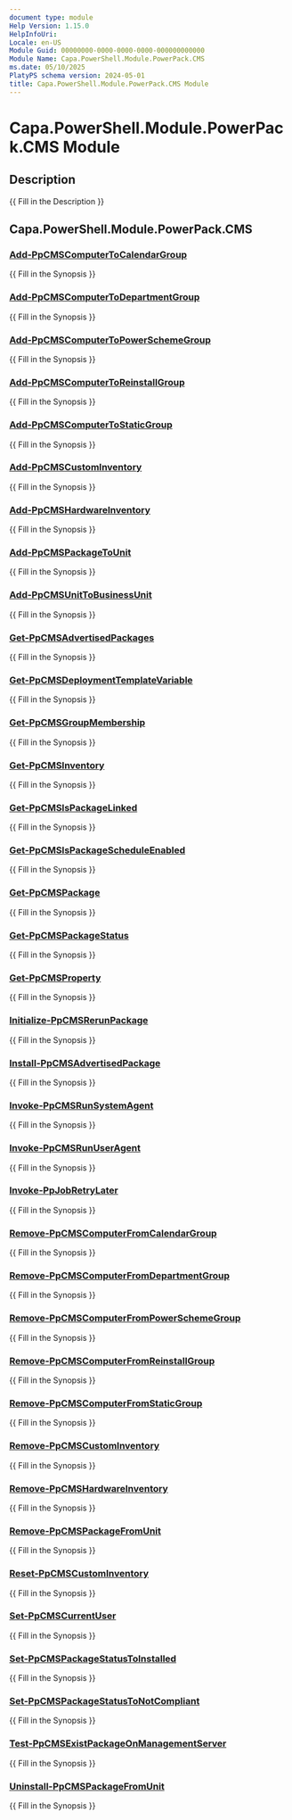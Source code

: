 ```yaml
---
document type: module
Help Version: 1.15.0
HelpInfoUri: 
Locale: en-US
Module Guid: 00000000-0000-0000-0000-000000000000
Module Name: Capa.PowerShell.Module.PowerPack.CMS
ms.date: 05/10/2025
PlatyPS schema version: 2024-05-01
title: Capa.PowerShell.Module.PowerPack.CMS Module
---
```


# Capa.PowerShell.Module.PowerPack.CMS Module

## Description

{{ Fill in the Description }}

## Capa.PowerShell.Module.PowerPack.CMS

### [Add-PpCMSComputerToCalendarGroup](Add-PpCMSComputerToCalendarGroup.md)

{{ Fill in the Synopsis }}

### [Add-PpCMSComputerToDepartmentGroup](Add-PpCMSComputerToDepartmentGroup.md)

{{ Fill in the Synopsis }}

### [Add-PpCMSComputerToPowerSchemeGroup](Add-PpCMSComputerToPowerSchemeGroup.md)

{{ Fill in the Synopsis }}

### [Add-PpCMSComputerToReinstallGroup](Add-PpCMSComputerToReinstallGroup.md)

{{ Fill in the Synopsis }}

### [Add-PpCMSComputerToStaticGroup](Add-PpCMSComputerToStaticGroup.md)

{{ Fill in the Synopsis }}

### [Add-PpCMSCustomInventory](Add-PpCMSCustomInventory.md)

{{ Fill in the Synopsis }}

### [Add-PpCMSHardwareInventory](Add-PpCMSHardwareInventory.md)

{{ Fill in the Synopsis }}

### [Add-PpCMSPackageToUnit](Add-PpCMSPackageToUnit.md)

{{ Fill in the Synopsis }}

### [Add-PpCMSUnitToBusinessUnit](Add-PpCMSUnitToBusinessUnit.md)

{{ Fill in the Synopsis }}

### [Get-PpCMSAdvertisedPackages](Get-PpCMSAdvertisedPackages.md)

{{ Fill in the Synopsis }}

### [Get-PpCMSDeploymentTemplateVariable](Get-PpCMSDeploymentTemplateVariable.md)

{{ Fill in the Synopsis }}

### [Get-PpCMSGroupMembership](Get-PpCMSGroupMembership.md)

{{ Fill in the Synopsis }}

### [Get-PpCMSInventory](Get-PpCMSInventory.md)

{{ Fill in the Synopsis }}

### [Get-PpCMSIsPackageLinked](Get-PpCMSIsPackageLinked.md)

{{ Fill in the Synopsis }}

### [Get-PpCMSIsPackageScheduleEnabled](Get-PpCMSIsPackageScheduleEnabled.md)

{{ Fill in the Synopsis }}

### [Get-PpCMSPackage](Get-PpCMSPackage.md)

{{ Fill in the Synopsis }}

### [Get-PpCMSPackageStatus](Get-PpCMSPackageStatus.md)

{{ Fill in the Synopsis }}

### [Get-PpCMSProperty](Get-PpCMSProperty.md)

{{ Fill in the Synopsis }}

### [Initialize-PpCMSRerunPackage](Initialize-PpCMSRerunPackage.md)

{{ Fill in the Synopsis }}

### [Install-PpCMSAdvertisedPackage](Install-PpCMSAdvertisedPackage.md)

{{ Fill in the Synopsis }}

### [Invoke-PpCMSRunSystemAgent](Invoke-PpCMSRunSystemAgent.md)

{{ Fill in the Synopsis }}

### [Invoke-PpCMSRunUserAgent](Invoke-PpCMSRunUserAgent.md)

{{ Fill in the Synopsis }}

### [Invoke-PpJobRetryLater](Invoke-PpJobRetryLater.md)

{{ Fill in the Synopsis }}

### [Remove-PpCMSComputerFromCalendarGroup](Remove-PpCMSComputerFromCalendarGroup.md)

{{ Fill in the Synopsis }}

### [Remove-PpCMSComputerFromDepartmentGroup](Remove-PpCMSComputerFromDepartmentGroup.md)

{{ Fill in the Synopsis }}

### [Remove-PpCMSComputerFromPowerSchemeGroup](Remove-PpCMSComputerFromPowerSchemeGroup.md)

{{ Fill in the Synopsis }}

### [Remove-PpCMSComputerFromReinstallGroup](Remove-PpCMSComputerFromReinstallGroup.md)

{{ Fill in the Synopsis }}

### [Remove-PpCMSComputerFromStaticGroup](Remove-PpCMSComputerFromStaticGroup.md)

{{ Fill in the Synopsis }}

### [Remove-PpCMSCustomInventory](Remove-PpCMSCustomInventory.md)

{{ Fill in the Synopsis }}

### [Remove-PpCMSHardwareInventory](Remove-PpCMSHardwareInventory.md)

{{ Fill in the Synopsis }}

### [Remove-PpCMSPackageFromUnit](Remove-PpCMSPackageFromUnit.md)

{{ Fill in the Synopsis }}

### [Reset-PpCMSCustomInventory](Reset-PpCMSCustomInventory.md)

{{ Fill in the Synopsis }}

### [Set-PpCMSCurrentUser](Set-PpCMSCurrentUser.md)

{{ Fill in the Synopsis }}

### [Set-PpCMSPackageStatusToInstalled](Set-PpCMSPackageStatusToInstalled.md)

{{ Fill in the Synopsis }}

### [Set-PpCMSPackageStatusToNotCompliant](Set-PpCMSPackageStatusToNotCompliant.md)

{{ Fill in the Synopsis }}

### [Test-PpCMSExistPackageOnManagementServer](Test-PpCMSExistPackageOnManagementServer.md)

{{ Fill in the Synopsis }}

### [Uninstall-PpCMSPackageFromUnit](Uninstall-PpCMSPackageFromUnit.md)

{{ Fill in the Synopsis }}

